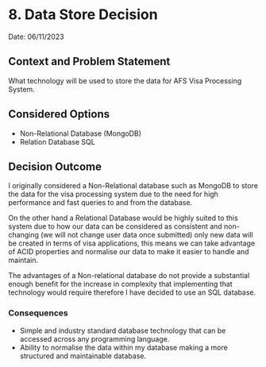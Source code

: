 # 8. Data Store Decision
Date: 06/11/2023
## Context and Problem Statement

What technology will be used to store the data for AFS Visa Processing System.

## Considered Options

* Non-Relational Database (MongoDB)
* Relation Database SQL

## Decision Outcome

I originally considered a Non-Relational database such as MongoDB to store the data for the visa processing system due to the need for high performance and fast queries to and from the database.

On the other hand a Relational Database would be highly suited to this system due to how our data can be considered as consistent and non-changing (we will not change user data once submitted) only new data will be created in terms of visa applications, this means we can take advantage of ACID properties and normalise our data to make it easier to handle and maintain.

The advantages of a Non-relational database do not provide a substantial enough benefit for the increase in complexity that implementing that technology would require therefore I have decided to use an SQL database.

### Consequences

* Simple and industry standard database technology that can be accessed across any programming language.
* Ability to normalise the data within my database making a more structured and maintainable database.
